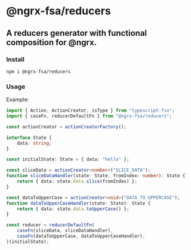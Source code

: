 # @ngrx-fsa/reducers

## A reducers generator with functional composition for @ngrx.

### Install

```
npm i @ngrx-fsa/reducers
```

### Usage

Example:

```ts
import { Action, ActionCreator, isType } from "typescript-fsa";
import { caseFn, reducerDefaultFn } from "@ngrx-fsa/reducers";

const actionCreator = actionCreatorFactory();

interface State {
    data: string;
}

const initialState: State = { data: "hello" };

const sliceData = actionCreator<number>("SLICE_DATA");
function sliceDataHandler(state: State, fromIndex: number): State {
    return { data: state.data.slice(fromIndex) };
}

const dataToUpperCase = actionCreator<void>("DATA_TO_UPPERCASE");
function dataToUpperCaseHandler(state: State): State {
    return { data: state.data.toUpperCase() };
}

const reducer = reducerDefaultFn(
    caseFn(sliceData, sliceDataHandler),
    caseFn(dataToUpperCase, dataToUpperCaseHandler),
)(initialState);
```
